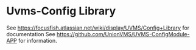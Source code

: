 # Uvms-Config Library

See https://focusfish.atlassian.net/wiki/display/UVMS/Config+Library for documentation
See https://github.com/UnionVMS/UVMS-ConfigModule-APP for information.






